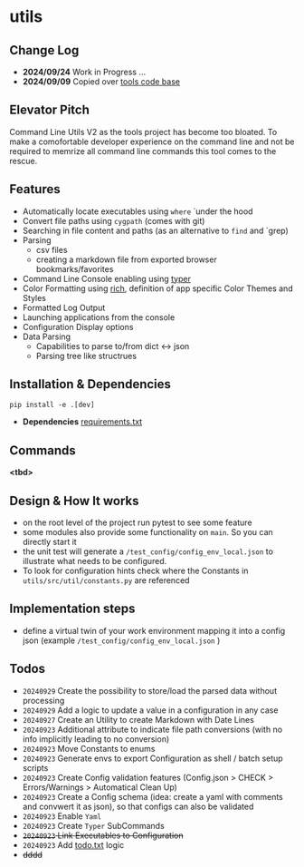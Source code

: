 # utils

## Change Log 
* **2024/09/24** Work in Progress ...
* **2024/09/09** Copied over [tools code base](https://github.com/aiventures/tools)

## Elevator Pitch

Command Line Utils V2 as the tools project has become too bloated. To make a comofortable developer experience on the command line and not be required to memrize all command line commands this tool comes to the rescue.

## Features 


* Automatically locate executables using `where` `under the hood
* Convert file paths using `cygpath` (comes with git)
* Searching in file content and paths (as an alternative to `find` and `grep)
* Parsing 
  * csv files
  * creating a markdown file from exported browser bookmarks/favorites
* Command Line Console enabling using [typer](https://pypi.org/project/typer/)
* Color Formatting using [rich](https://pypi.org/project/rich/), definition of app specific Color Themes and Styles 
* Formatted Log Output 
* Launching applications from the console
* Configuration Display options
* Data Parsing
  * Capabilities to parse to/from dict <-> json
  * Parsing tree like structrues

## Installation & Dependencies 

```
pip install -e .[dev]
```
* **Dependencies** [requirements.txt](https://github.com/aiventures/utils/blob/main/requirements/requirements.txt)

## Commands 

**\<tbd>**

## Design & How It works

* on the root level of the project run pytest to see some feature 
* some modules also provide some functionality on `main`. So you can directly start it 
* the unit test will generate a `/test_config/config_env_local.json` to illustrate what needs to be configured.
* To look for configuration hints check where the Constants in `utils/src/util/constants.py` are referenced 

## Implementation steps

* define a virtual twin of your work environment mapping it into a config json (example ```/test_config/config_env_local.json``` )

## Todos 

* `20240929` Create the possibility to store/load the parsed data without processing 
* `20240929` Add a logic to update a value in a configuration in any case
* `20240927` Create an Utility to create Markdown with Date Lines 
* `20240923` Additional attribute to indicate file path conversions (with no info implicitly leading to no conversion)
* `20240923` Move Constants to enums 
* `20240923` Generate envs to export Configuration as shell / batch setup scripts 
* `20240923` Create Config validation features (Config.json > CHECK > Errors/Warnings > Automatical Clean Up)
* `20240923` Create a Config schema (idea: create a yaml with comments and convwert it as json), so that configs can also be validated 
* `20240923` Enable `Yaml` 
* `20240923` Create `Typer` SubCommands
* ~~`20240923` Link Executables to Configuration~~
* `20240923` Add [todo.txt](https://github.com/todotxt/todo.txt) logic 
* ~~dddd~~



